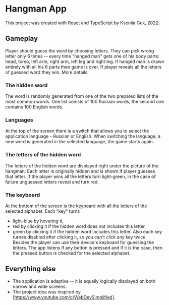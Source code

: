 # Hangman App

This project was created with React and TypeScript by Kseniia Guk, 2022.

## Gameplay

Player should guess the word by choosing letters. They can pick wrong letter only 6 times -- every time "hanged man" gets one of his body parts: head, torso, left arm, right arm, left leg and right leg. If hanged man is drawn entirely with all his 6 parts then game is over. If player reveals all the letters of guessed word they win.
More details:

### The hidden word

The word is randomly generated from  one of the two prepared lists of the most common words. One list conists of 100 Russian words, the second one contains 100 English words.

### Languages

At the top of the screen there is a switch that allows you to select the application language - Russian or English. When switching the language, a new word is generated in the selected language, the game starts again.

### The letters of the hidden word

The letters of the hidden word are displayed right under the picture of the hangman. Each letter is originally hidden and is shown if player guesses that letter. If the player wins all the letters turn light-green, in the case of failure unguessed letters reveal and turn red.

### The keyboard

At the bottom of the screen is the keyboard with all the letters of the selected alphabet. Each "key" turns
  - light-blue by hovering it,
  - red by clicking it if the hidden word does not includes this letter,
  - green by clicking it if the hidden word includes this letter.
Also each key turnes disabled after clicking it, so you can't click any key twice.
Besides the player can use their device's keyboard for guessing the letters. The app listens if any button is pressed and if it is the case, then the pressed button is checked for the selected alphabet. 

## Everything else

- The application is adaptive -- it is equally logically displayed on both narrow and wide screens.
- The project idea was inspired by [https://www.youtube.com/c/WebDevSimplified].
